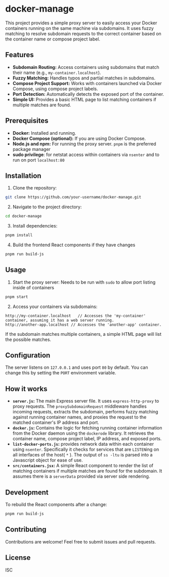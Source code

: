 # docker-manage

This project provides a simple proxy server to easily access your Docker containers running on the same machine via subdomains. It uses fuzzy matching to resolve subdomain requests to the correct container based on the container name or compose project label.

## Features

- **Subdomain Routing:** Access containers using subdomains that match their name (e.g., `my-container.localhost`).
- **Fuzzy Matching:** Handles typos and partial matches in subdomains.
- **Compose Project Support:** Works with containers launched via Docker Compose, using compose project labels.
- **Port Detection:** Automatically detects the exposed port of the container.
- **Simple UI:** Provides a basic HTML page to list matching containers if multiple matches are found.

## Prerequisites

- **Docker:** Installed and running.
- **Docker Compose (optional):** If you are using Docker Compose.
- **Node.js and npm:** For running the proxy server. `pnpm` is the preferred package manager
- **sudo privilege**: for netstat access within containers via `nsenter` and to run on port `localhost:80`

## Installation

1. Clone the repository:

```bash
git clone https://github.com/your-username/docker-manage.git
```

2. Navigate to the project directory:

```bash
cd docker-manage
```

3. Install dependencies:

```bash
pnpm install
```

4. Build the frontend React components if they have changes

```bash
pnpm run build-js
```

## Usage

1. Start the proxy server:
   Needs to be run with `sudo` to allow port listing inside of containers

```bash
pnpm start
```

2. Access your containers via subdomains:

```
http://my-container.localhost   // Accesses the 'my-container' container, assuming it has a web server running.
http://another-app.localhost // Accesses the 'another-app' container.
```

If the subdomain matches multiple containers, a simple HTML page will list the possible matches.

## Configuration

The server listens on `127.0.0.1` and uses port `80` by default. You can change this by setting the `PORT` environment variable.

## How it works

- **`server.js`:** The main Express server file. It uses `express-http-proxy` to proxy requests. The `proxySubdomainRequest` middleware handles incoming requests, extracts the subdomain, performs fuzzy matching against running container names, and proxies the request to the matched container's IP address and port.
- **`docker.js`:** Contains the logic for fetching running container information from the Docker daemon using the `dockerode` library. It retrieves the container name, compose project label, IP address, and exposed ports.
- **`list-docker-ports.js`:** provides network data within each container using `nsenter`. Specifically it checks for services that are `LISTEN`ing on all interfaces of the host( `*` ). The output of `ss -ltu` is parsed into a Javascript object for ease of use.
- **`src/containers.jsx`:** A simple React component to render the list of matching containers if multiple matches are found for the subdomain. It assumes there is a `serverData` provided via server side rendering.

## Development

To rebuild the React components after a change:

```bash
pnpm run build-js
```

## Contributing

Contributions are welcome! Feel free to submit issues and pull requests.

## License

ISC
